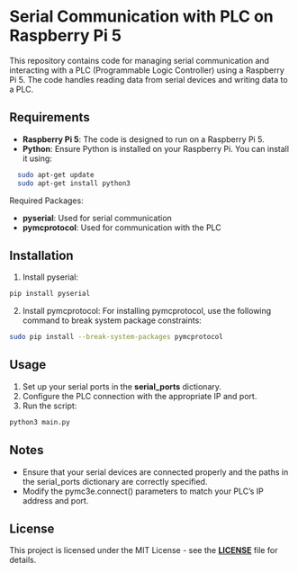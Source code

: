 # Serial Communication with PLC on Raspberry Pi 5

This repository contains code for managing serial communication and interacting with a PLC (Programmable Logic Controller) using a Raspberry Pi 5. The code handles reading data from serial devices and writing data to a PLC.

## Requirements

- **Raspberry Pi 5**: The code is designed to run on a Raspberry Pi 5.
- **Python**: Ensure Python is installed on your Raspberry Pi. You can install it using:
```bash
  sudo apt-get update
  sudo apt-get install python3
```
Required Packages: 
- **pyserial**: Used for serial communication
- **pymcprotocol**: Used for communication with the PLC

## Installation
1. Install pyserial:
```bash
pip install pyserial
```
2. Install pymcprotocol: For installing pymcprotocol, use the following command to break system package constraints:
```bash
sudo pip install --break-system-packages pymcprotocol
```

## Usage
1. Set up your serial ports in the **serial_ports** dictionary.
2. Configure the PLC connection with the appropriate IP and port.
3. Run the script:
```bash
python3 main.py
```

## Notes
- Ensure that your serial devices are connected properly and the paths in the serial_ports dictionary are correctly specified.
- Modify the pymc3e.connect() parameters to match your PLC’s IP address and port.

## License
This project is licensed under the MIT License - see the [**LICENSE**](LICENSE) file for details.
